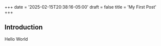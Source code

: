 +++
date = '2025-02-15T20:38:16-05:00'
draft = false
title = 'My First Post'
+++

## Introduction

Hello World